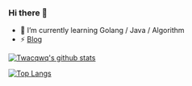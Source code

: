 ### Hi there 👋

- 🌱 I’m currently learning Golang / Java / Algorithm
- ⚡ [Blog](https://blog.xiaohao233.top)

[![Twacqwq's github stats](https://github-readme-stats.vercel.app/api?username=Twacqwq)](https://github.com/anuraghazra/github-readme-stats)

[![Top Langs](https://github-readme-stats.vercel.app/api/top-langs/?username=Twacqwq&layout=compact)](https://github.com/anuraghazra/github-readme-stats)

<!--
**Twacqwq/Twacqwq** is a ✨ _special_ ✨ repository because its `README.md` (this file) appears on your GitHub profile.

Here are some ideas to get you started:

- 🔭 I’m currently working on ...
- 🌱 I’m currently learning ...
- 👯 I’m looking to collaborate on ...
- 🤔 I’m looking for help with ...
- 💬 Ask me about ...
- 📫 How to reach me: ...
- 😄 Pronouns: ...
- ⚡ Fun fact: ...
-->
